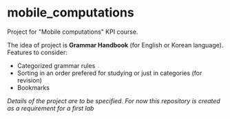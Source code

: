 mobile_computations
===================

Project for "Mobile computations" KPI course.

The idea of project is **Grammar Handbook** (for English or Korean language).
Features to consider:
* Categorized grammar rules
* Sorting in an order prefered for studying or just in categories (for revision)
* Bookmarks

*Details of the project are to be specified. For now this repository is created as a requirement for a first lab*
